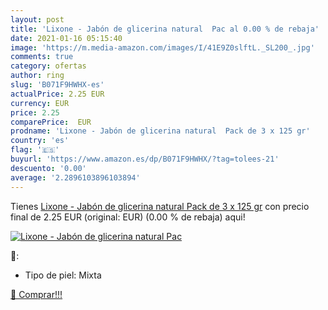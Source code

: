 ```yaml
---
layout: post
title: 'Lixone - Jabón de glicerina natural  Pac al 0.00 % de rebaja'
date: 2021-01-16 05:15:40
image: 'https://m.media-amazon.com/images/I/41E9Z0slftL._SL200_.jpg'
comments: true
category: ofertas
author: ring
slug: 'B071F9HWHX-es'
actualPrice: 2.25 EUR
currency: EUR
price: 2.25
comparePrice:  EUR
prodname: 'Lixone - Jabón de glicerina natural  Pack de 3 x 125 gr'
country: 'es'
flag: '🇪🇸'
buyurl: 'https://www.amazon.es/dp/B071F9HWHX/?tag=tolees-21'
descuento: '0.00'
average: '2.2896103896103894'
---
```


Tienes [Lixone - Jabón de glicerina natural  Pack de 3 x 125 gr](https://www.amazon.es/dp/B071F9HWHX/?tag=tolees-21) con precio final de  2.25 EUR (original:  EUR) (0.00 %  de rebaja) aqui!

[![Lixone - Jabón de glicerina natural  Pac](https://m.media-amazon.com/images/I/41E9Z0slftL._SL200_.jpg)](https://www.amazon.es/dp/B071F9HWHX/?tag=tolees-21)

🔎:

- Tipo de piel: Mixta

[🛒 Comprar!!!](https://www.amazon.es/dp/B071F9HWHX/?tag=tolees-21)
